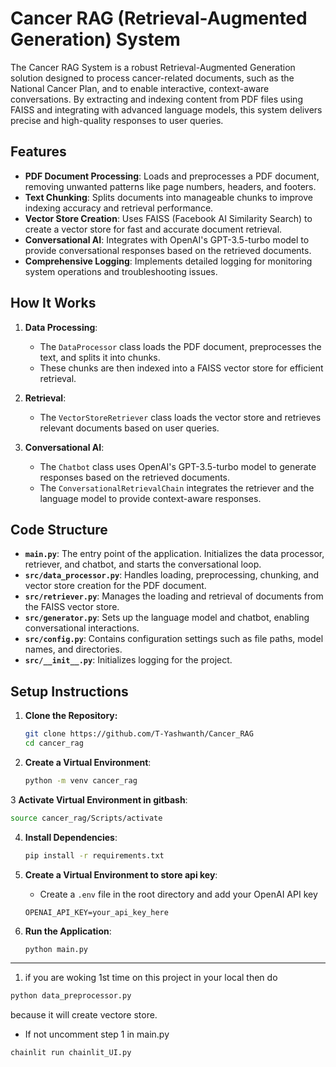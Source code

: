 # Cancer RAG (Retrieval-Augmented Generation) System

The Cancer RAG System is a robust Retrieval-Augmented Generation solution designed to process cancer-related documents, such as the National Cancer Plan, and to enable interactive, context-aware conversations. By extracting and indexing content from PDF files using FAISS and integrating with advanced language models, this system delivers precise and high-quality responses to user queries.

## Features

- **PDF Document Processing**: Loads and preprocesses a PDF document, removing unwanted patterns like page numbers, headers, and footers.
- **Text Chunking**: Splits documents into manageable chunks to improve indexing accuracy and retrieval performance.
- **Vector Store Creation**: Uses FAISS (Facebook AI Similarity Search) to create a vector store for fast and accurate document retrieval.
- **Conversational AI**: Integrates with OpenAI's GPT-3.5-turbo model to provide conversational responses based on the retrieved documents.
- **Comprehensive Logging**: Implements detailed logging for monitoring system operations and troubleshooting issues.

## How It Works

1. **Data Processing**:
   - The `DataProcessor` class loads the PDF document, preprocesses the text, and splits it into chunks.
   - These chunks are then indexed into a FAISS vector store for efficient retrieval.

2. **Retrieval**:
   - The `VectorStoreRetriever` class loads the vector store and retrieves relevant documents based on user queries.

3. **Conversational AI**:
   - The `Chatbot` class uses OpenAI's GPT-3.5-turbo model to generate responses based on the retrieved documents.
   - The `ConversationalRetrievalChain` integrates the retriever and the language model to provide context-aware responses.

## Code Structure

- **`main.py`**: The entry point of the application. Initializes the data processor, retriever, and chatbot, and starts the conversational loop.
- **`src/data_processor.py`**: Handles loading, preprocessing, chunking, and vector store creation for the PDF document.
- **`src/retriever.py`**: Manages the loading and retrieval of documents from the FAISS vector store.
- **`src/generator.py`**: Sets up the language model and chatbot, enabling conversational interactions.
- **`src/config.py`**: Contains configuration settings such as file paths, model names, and directories.
- **`src/__init__.py`**: Initializes logging for the project.

## Setup Instructions

1. **Clone the Repository:**
   ```bash
   git clone https://github.com/T-Yashwanth/Cancer_RAG
   cd cancer_rag
   ```

2. **Create a Virtual Environment**:
   ```bash
   python -m venv cancer_rag
   ```

3 **Activate Virtual Environment in gitbash**:
   ```bash
   source cancer_rag/Scripts/activate
   ```

4. **Install Dependencies**:
   ```bash
   pip install -r requirements.txt
   ```

4. **Create a Virtual Environment to store api key**:
   - Create a `.env` file in the root directory and add your OpenAI API key
   ```text
   OPENAI_API_KEY=your_api_key_here
   ```

5. **Run the Application**:
   ```bash
   python main.py
   ```

-------------------
1. if you are woking 1st time on this project in your local then do
```bash
python data_preprocessor.py
```
because it will create vectore store. 
- If not uncomment step 1 in main.py

```bash
chainlit run chainlit_UI.py
```